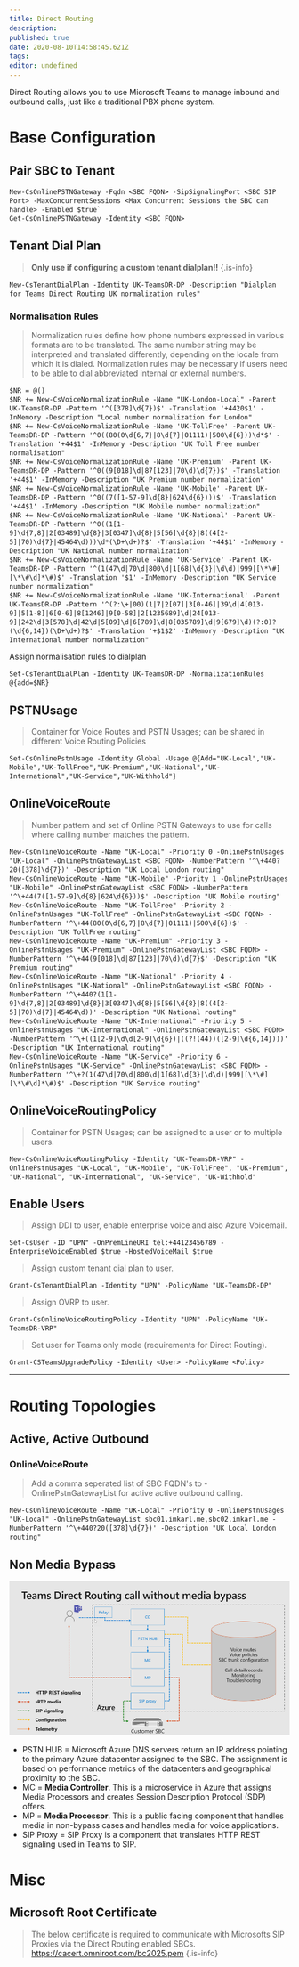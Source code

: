 ```yaml
---
title: Direct Routing
description: 
published: true
date: 2020-08-10T14:58:45.621Z
tags: 
editor: undefined
---
```



Direct Routing allows you to use Microsoft Teams to manage inbound and outbound calls, just like a traditional PBX phone system.
# Base Configuration
## Pair SBC to Tenant
```
New-CsOnlinePSTNGateway -Fqdn <SBC FQDN> -SipSignalingPort <SBC SIP Port> -MaxConcurrentSessions <Max Concurrent Sessions the SBC can handle> -Enabled $true`
Get-CsOnlinePSTNGateway -Identity <SBC FQDN>
```

## Tenant Dial Plan
> **Only use if configuring a custom tenant dialplan!!**
{.is-info}
```
New-CsTenantDialPlan -Identity UK-TeamsDR-DP -Description "Dialplan for Teams Direct Routing UK normalization rules"
```

###  Normalisation Rules
> Normalization rules define how phone numbers expressed in various formats are to be translated. The same number string may be interpreted and translated differently, depending on the locale from which it is dialed. Normalization rules may be necessary if users need to be able to dial abbreviated internal or external numbers.

```
$NR = @()
$NR += New-CsVoiceNormalizationRule -Name "UK-London-Local" -Parent UK-TeamsDR-DP -Pattern '^([378]\d{7})$' -Translation '+4420$1' -InMemory -Description "Local number normalization for London"
$NR += New-CsVoiceNormalizationRule -Name 'UK-TollFree' -Parent UK-TeamsDR-DP -Pattern '^0((80(0\d{6,7}|8\d{7}|01111)|500\d{6}))\d*$' -Translation '+44$1' -InMemory -Description "UK Toll Free number normalisation"
$NR += New-CsVoiceNormalizationRule -Name 'UK-Premium' -Parent UK-TeamsDR-DP -Pattern '^0((9[018]\d|87[123]|70\d)\d{7})$' -Translation '+44$1' -InMemory -Description "UK Premium number normalization"
$NR += New-CsVoiceNormalizationRule -Name 'UK-Mobile' -Parent UK-TeamsDR-DP -Pattern '^0((7([1-57-9]\d{8}|624\d{6})))$' -Translation '+44$1' -InMemory -Description "UK Mobile number normalization"
$NR += New-CsVoiceNormalizationRule -Name 'UK-National' -Parent UK-TeamsDR-DP -Pattern '^0((1[1-9]\d{7,8}|2[03489]\d{8}|3[0347]\d{8}|5[56]\d{8}|8((4[2-5]|70)\d{7}|45464\d)))\d*(\D+\d+)?$' -Translation '+44$1' -InMemory -Description "UK National number normalization"
$NR += New-CsVoiceNormalizationRule -Name 'UK-Service' -Parent UK-TeamsDR-DP -Pattern '^(1(47\d|70\d|800\d|1[68]\d{3}|\d\d)|999|[\*\#][\*\#\d]*\#)$' -Translation '$1' -InMemory -Description "UK Service number normalization"
$NR += New-CsVoiceNormalizationRule -Name 'UK-International' -Parent UK-TeamsDR-DP -Pattern '^(?:\+|00)(1|7|2[07]|3[0-46]|39\d|4[013-9]|5[1-8]|6[0-6]|8[1246]|9[0-58]|2[1235689]\d|24[013-9]|242\d|3[578]\d|42\d|5[09]\d|6[789]\d|8[035789]\d|9[679]\d)(?:0)?(\d{6,14})(\D+\d+)?$' -Translation '+$1$2' -InMemory -Description "UK International number normalization"
```
Assign normalisation rules to dialplan
```
Set-CsTenantDialPlan -Identity UK-TeamsDR-DP -NormalizationRules @{add=$NR}
```
## PSTNUsage
> Container for Voice Routes and PSTN Usages; can be shared in different Voice Routing Policies
```
Set-CsOnlinePstnUsage -Identity Global -Usage @{Add="UK-Local","UK-Mobile","UK-TollFree","UK-Premium","UK-National","UK-International","UK-Service","UK-Withhold"}
```
## OnlineVoiceRoute
> Number pattern and set of Online PSTN Gateways to use for calls where calling number matches the pattern.
```
New-CsOnlineVoiceRoute -Name "UK-Local" -Priority 0 -OnlinePstnUsages "UK-Local" -OnlinePstnGatewayList <SBC FQDN> -NumberPattern '^\+440?20([378]\d{7})' -Description "UK Local London routing"
New-CsOnlineVoiceRoute -Name "UK-Mobile" -Priority 1 -OnlinePstnUsages "UK-Mobile" -OnlinePstnGatewayList <SBC FQDN> -NumberPattern '^\+44(7([1-57-9]\d{8}|624\d{6}))$' -Description "UK Mobile routing"
New-CsOnlineVoiceRoute -Name "UK-TollFree" -Priority 2 -OnlinePstnUsages "UK-TollFree" -OnlinePstnGatewayList <SBC FQDN> -NumberPattern '^\+44(80(0\d{6,7}|8\d{7}|01111)|500\d{6})$' -Description "UK TollFree routing"
New-CsOnlineVoiceRoute -Name "UK-Premium" -Priority 3 -OnlinePstnUsages "UK-Premium" -OnlinePstnGatewayList <SBC FQDN> -NumberPattern '^\+44(9[018]\d|87[123]|70\d)\d{7}$' -Description "UK Premium routing"
New-CsOnlineVoiceRoute -Name "UK-National" -Priority 4 -OnlinePstnUsages "UK-National" -OnlinePstnGatewayList <SBC FQDN> -NumberPattern '^\+440?(1[1-9]\d{7,8}|2[03489]\d{8}|3[0347]\d{8}|5[56]\d{8}|8((4[2-5]|70)\d{7}|45464\d))' -Description "UK National routing"
New-CsOnlineVoiceRoute -Name "UK-International" -Priority 5 -OnlinePstnUsages "UK-International" -OnlinePstnGatewayList <SBC FQDN> -NumberPattern '^\+((1[2-9]\d\d[2-9]\d{6})|((?!(44))([2-9]\d{6,14})))' -Description "UK International routing"
New-CsOnlineVoiceRoute -Name "UK-Service" -Priority 6 -OnlinePstnUsages "UK-Service" -OnlinePstnGatewayList <SBC FQDN> -NumberPattern '^\+?(1(47\d|70\d|800\d|1[68]\d{3}|\d\d)|999|[\*\#][\*\#\d]*\#)$' -Description "UK Service routing"
```

## OnlineVoiceRoutingPolicy
> Container for PSTN Usages; can be assigned to a user or to multiple users.
```
New-CsOnlineVoiceRoutingPolicy -Identity "UK-TeamsDR-VRP" -OnlinePstnUsages "UK-Local", "UK-Mobile", "UK-TollFree", "UK-Premium", "UK-National", "UK-International", "UK-Service", "UK-Withhold"
```


## Enable Users
> Assign DDI to user, enable enterprise voice and also Azure Voicemail.
```
Set-CsUser -ID "UPN" -OnPremLineURI tel:+44123456789 -EnterpriseVoiceEnabled $true -HostedVoiceMail $true
```
> Assign custom tenant dial plan to user.
```
Grant-CsTenantDialPlan -Identity "UPN" -PolicyName "UK-TeamsDR-DP"
```
> Assign OVRP to user.
```
Grant-CsOnlineVoiceRoutingPolicy -Identity "UPN" -PolicyName "UK-TeamsDR-VRP"
```
> Set user for Teams only mode (requirements for Direct Routing).
```
Grant-CSTeamsUpgradePolicy -Identity <User> -PolicyName <Policy>
```

---

# Routing Topologies
## Active, Active Outbound
### OnlineVoiceRoute
> Add a comma seperated list of SBC FQDN's to -OnlinePstnGatewayList for active active outbound calling.
```
New-CsOnlineVoiceRoute -Name "UK-Local" -Priority 0 -OnlinePstnUsages "UK-Local" -OnlinePstnGatewayList sbc01.imkarl.me,sbc02.imkarl.me -NumberPattern '^\+440?20([378]\d{7})' -Description "UK Local London routing"
```
## Non Media Bypass
![brk4014-callwithoutmediapass.png](/brk4014-callwithoutmediapass.png)
- PSTN HUB = Microsoft Azure DNS servers return an IP address pointing to the primary Azure datacenter assigned to the SBC. The assignment is based on performance metrics of the datacenters and geographical proximity to the SBC.
- MC = **Media Controller**. This is a microservice in Azure that assigns Media Processors and creates Session Description Protocol (SDP) offers.
- MP = **Media Processor**. This is a public facing component that handles media in non-bypass cases and handles media for voice applications.
- SIP Proxy = SIP Proxy is a component that translates HTTP REST signaling used in Teams to SIP.

# Misc
## Microsoft Root Certificate 
> The below certificate is required to communicate with Microsofts SIP Proxies via the Direct Routing enabled SBCs.
> https://cacert.omniroot.com/bc2025.pem
{.is-info}

